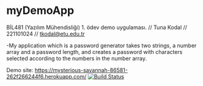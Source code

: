 # myDemoApp
BİL481 (Yazılım Mühendisliği) 1. ödev demo uygulaması.
// Tuna Kodal 
// 221101024
// tkodal@etu.edu.tr

-My application which is a password generator takes two strings, a number array and a password length, and creates a password with characters selected according to the numbers in the number array. 

Demo site: https://mysterious-savannah-86581-262f266244f6.herokuapp.com/
[![Build Status](https://app.travis-ci.com/tunakodal/myDemoApp.svg?token=yEfF2zeaybgqPpoBLsmG&branch=main)](https://app.travis-ci.com/tunakodal/myDemoApp)
